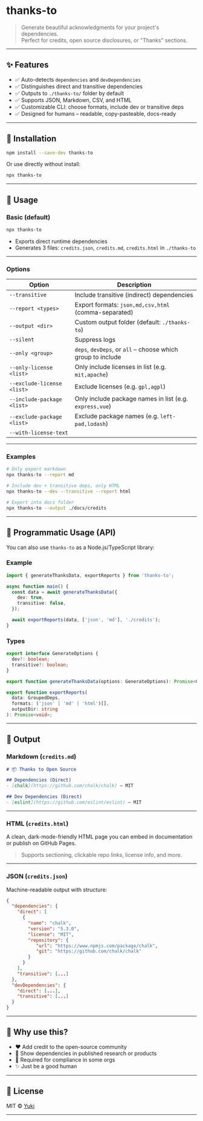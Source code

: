 # thanks-to

> Generate beautiful acknowledgments for your project's dependencies.  
> Perfect for credits, open source disclosures, or "Thanks" sections.

---

## ✨ Features

- ✅ Auto-detects `dependencies` and `devDependencies`
- ✅ Distinguishes direct and transitive dependencies
- ✅ Outputs to `./thanks-to/` folder by default
- ✅ Supports JSON, Markdown, CSV, and HTML
- ✅ Customizable CLI: choose formats, include dev or transitive deps
- ✅ Designed for humans – readable, copy-pasteable, docs-ready

---

## 🔧 Installation

```bash
npm install --save-dev thanks-to
```

Or use directly without install:

```bash
npx thanks-to
```

---

## 🚀 Usage

### Basic (default)

```bash
npx thanks-to
```

- Exports direct runtime dependencies
- Generates 3 files: `credits.json`, `credits.md`, `credits.html` in `./thanks-to`

---

### Options

| Option                     | Description                                                   |
| -------------------------- | ------------------------------------------------------------- |
| `--transitive`             | Include transitive (indirect) dependencies                    |
| `--report <types>`         | Export formats: `json,md,csv,html` (comma-separated)          |
| `--output <dir>`           | Custom output folder (default: `./thanks-to`)                 |
| `--silent`                 | Suppress logs                                                 |
| `--only <group>`           | `deps`, `devDeps`, or `all` – choose which group to include   |
| `--only-license <list>`    | Only include licenses in list (e.g. `mit,apache`)             |
| `--exclude-license <list>` | Exclude licenses (e.g. `gpl,agpl`)                            |
| `--include-package <list>` | Only include package names in list (e.g. `express,vue`)       |
| `--exclude-package <list>` | Exclude package names (e.g. `left-pad,lodash`)                |
| `--with-license-text`      |                                                               |

---

### Examples

```bash
# Only export markdown
npx thanks-to --report md

# Include dev + transitive deps, only HTML
npx thanks-to --dev --transitive --report html

# Export into docs folder
npx thanks-to --output ./docs/credits
```

---

## 🧩 Programmatic Usage (API)

You can also use `thanks-to` as a Node.js/TypeScript library:

### Example

```ts
import { generateThanksData, exportReports } from 'thanks-to';

async function main() {
  const data = await generateThanksData({
    dev: true,
    transitive: false,
  });

  await exportReports(data, ['json', 'md'], './credits');
}
```

### Types

```ts
export interface GenerateOptions {
  dev?: boolean;
  transitive?: boolean;
}

export function generateThanksData(options: GenerateOptions): Promise<GroupedDeps>;

export function exportReports(
  data: GroupedDeps,
  formats: ('json' | 'md' | 'html')[],
  outputDir: string
): Promise<void>;
```

---

## 📁 Output

### Markdown (`credits.md`)

```md
# 📦 Thanks to Open Source

## Dependencies (Direct)
- [chalk](https://github.com/chalk/chalk) – MIT

## Dev Dependencies (Direct)
- [eslint](https://github.com/eslint/eslint) – MIT
```

---

### HTML (`credits.html`)

A clean, dark-mode-friendly HTML page you can embed in documentation or publish on GitHub Pages.

> Supports sectioning, clickable repo links, license info, and more.

---

### JSON (`credits.json`)

Machine-readable output with structure:

```json
{
  "dependencies": {
    "direct": [
      {
        "name": "chalk",
        "version": "5.3.0",
        "license": "MIT",
        "repository": {
		   "url": "https://www.npmjs.com/package/chalk",
		   "git": "https://github.com/chalk/chalk"
		}
      }
    ],
    "transitive": [...]
  },
  "devDependencies": {
    "direct": [...],
    "transitive": [...]
  }
}
```

---

## 🧠 Why use this?

- ❤️ Add credit to the open-source community
- 📑 Show dependencies in published research or products
- 📃 Required for compliance in some orgs
- ✨ Just be a good human

---

## 📜 License

MIT © [Yuki](https://github.com/yukiakai212/)

---
